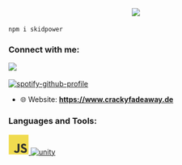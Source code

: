 <p align="center">
  <a href="https://www.crackyfadeaway.de"><img src="https://readme-typing-svg.herokuapp.com?font=VT323&size=105&color=790000&center=true&vCenter=true&width=1400&height=150&lines=I+am+not+a+Developer!;You+know+where+to+hide+the+body!;Run+if+you+want+to+die!;You+are+not+the+last!;You+still+here!"></a>
</p>

```sh-session
npm i skidpower
```
<h3 align="left">Connect with me:</h3>
<p align="left">
<a href="https://discord.com/users/507464069100601363"> <img src="https://discord.c99.nl/widget/theme-4/507464069100601363.png">  </a>

</p>

[![spotify-github-profile](https://spotify-github-profile.vercel.app/api/view?uid=1122489815&cover_image=true&theme=natemoo-re&bar_color=850000&bar_color_cover=false)](https://spotify-github-profile.vercel.app/api/view?uid=1122489815&redirect=true)

- 🌐 Website: **https://www.crackyfadeaway.de**

<h3 align="left">Languages and Tools:</h3>
<p align="left"> <a href="https://developer.mozilla.org/en-US/docs/Web/JavaScript" target="_blank" rel="noreferrer"> <img src="https://raw.githubusercontent.com/devicons/devicon/master/icons/javascript/javascript-original.svg" alt="javascript" width="40" height="40"/> </a> <a href="https://unity.com/" target="_blank" rel="noreferrer"> <img src="https://www.vectorlogo.zone/logos/unity3d/unity3d-icon.svg" alt="unity" width="40" height="40"/> </a> </p>

